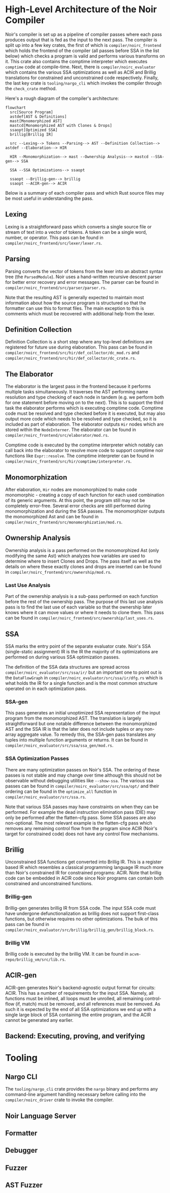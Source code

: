 # High-Level Architecture of the Noir Compiler

Noir's compiler is set up as a pipeline of compiler passes where each pass produces output
that is fed as the input to the next pass. The compiler is split up into a few key crates, the
first of which is `compiler/noirc_frontend` which holds the frontend of the compiler (all passes before
SSA in the list below) which checks a program is valid and performs various transforms on it.
This crate also contains the comptime interpreter which executes `comptime` code at compile-time.
Next, there is `compiler/noirc_evaluator` which contains the various SSA optimizations as well
as ACIR and Brillig translations for constrained and unconstrained code respectively. Finally,
the last key crate is `tooling/nargo_cli` which invokes the compiler through the `check_crate` method.

Here's a rough diagram of the compiler's architecture:

```mermaid
flowchart
  src[Source Program]
  astdef[AST & Definitions]
  mast[Monomorphized AST]
  mastcd[Monomorphized AST with Clones & Drops]
  ssaopt[Optimized SSA]
  brillig[Brillig IR]

  src --Lexing--> Tokens --Parsing--> AST --Definition Collection--> astdef --Elaboration--> HIR

  HIR --Monomorphization--> mast --Ownership Analysis--> mastcd --SSA-gen--> SSA

  SSA --SSA Optimizations--> ssaopt

  ssaopt --Brillig-gen--> brillig
  ssaopt --ACIR-gen--> ACIR
```

Below is a summary of each compiler pass and which Rust source files may be most useful in
understanding the pass.

## Lexing

Lexing is a straightforward pass which converts a single source file or stream of text into a vector
of tokens. A token can be a single word, number, or operator. This pass can be found in
`compiler/noirc_frontend/src/lexer/lexer.rs`.

## Parsing

Parsing converts the vector of tokens from the lexer into an abstract syntax tree (the
`ParsedModule`). Noir uses a hand-written recursive descent parser for better error recovery and
error messages. The parser can be found in `compiler/noirc_frontend/src/parser/parser.rs`.

Note that the resulting AST is generally expected to maintain most information about how the source
program is structured so that the formatter can use this to format files. The main exception to this
is comments which must be recovered with additional help from the lexer.

## Definition Collection

Definition Collection is a short step where any top-level definitions are registered for future use
during elaboration. This pass can be found in `compiler/noirc_frontend/src/hir/def_collector/dc_mod.rs`
and `compiler/noirc_frontend/src/hir/def_collector/dc_crate.rs`.

## The Elaborator

The elaborator is the largest pass in the frontend because it performs multiple tasks simultaneously.
It traverses the AST performing name resolution and type checking of each node in tandem (e.g. we
perform both for one statement before moving on to the next). This is to support the third task the
elaborator performs which is executing comptime code. Comptime code must be resolved and type
checked before it is executed, but may also output more code which needs to be resolved and type
checked, so it is included as part of elaboration. The elaborator outputs `Hir` nodes which are
stored within the `NodeInterner`. The elaborator can be found in `compiler/noirc_frontend/src/elaborator/mod.rs`.

Comptime code is executed by the comptime interpreter which notably can call back into the
elaborator to resolve more code to support comptime noir functions like `Expr::resolve`.
The comptime interpreter can be found in `compiler/noirc_frontend/src/hir/comptime/interpreter.rs`.

## Monomorphization

After elaboration, `Hir` nodes are monomorphized to make code monomorphic - creating a copy of each
function for each used combination of its generic arguments. At this point, the program still may not
be completely error-free. Several error checks are still performed during monomorphization and during the SSA passes.
The monomorphizer outputs the monomorphized Ast and can be found in `compiler/noirc_frontend/src/monomorphization/mod.rs`.

## Ownership Analysis

Ownership analysis is a pass performed on the monomorphized Ast (only modifying the same Ast) which
analyzes how variables are used to determine where to insert Clones and Drops. The pass itself as well
as the details on where these exactly clones and drops are inserted can be found in `compiler/noirc_frontend/src/ownership/mod.rs`.

### Last Use Analysis

Part of the ownership analysis is a sub-pass performed on each function before the rest of the ownership pass.
The purpose of this last use analysis pass is to find the last use of each variable so that the ownership
later knows where it can move values or where it needs to clone them. This pass can be found in
`compiler/noirc_frontend/src/ownership/last_uses.rs`.

## SSA

SSA marks the entry point of the separate evaluator crate. Noir's SSA (single-static assignment) IR
is the IR the majority of its optimizations are performed on during various SSA optimization passes.

The definition of the SSA data structures are spread across `compiler/noirc_evaluator/src/ssa/ir/`
but an important one to point out is the `DataFlowGraph` in `compiler/noirc_evaluator/src/ssa/ir/dfg.rs`
which is what holds the IR for a single function and is the most common structure operated on in each
optimization pass.

### SSA-gen

This pass generates an initial unoptimized SSA representation of the input program from the
monomorphized AST. The translation is largely straightforward but one notable difference between the
monomorphized AST and the SSA IR is that the later does not include tuples or any non-array aggregate
value. To remedy this, the SSA-gen pass translates any tuples into multiple function arguments or returns.
It can be found in `compiler/noirc_evaluator/src/ssa/ssa_gen/mod.rs`.

### SSA Optimization Passes

There are many optimization passes on Noir's SSA. The ordering of these passes is not stable and may
change over time although this should not be observable without debugging utilities like `--show-ssa`.
The various ssa passes can be found in `compiler/noirc_evaluator/src/ssa/opt/` and their ordering
can be found in the `optimize_all` function in `compiler/noirc_evaluator/src/ssa.rs`.

Note that various SSA passes may have constraints on when they can be performed. For example the
dead instruction elimination pass (DIE) may only be performed after the flatten-cfg pass. Some
SSA passes are also non-optional. The most relevant example is the flatten-cfg pass which removes
any remaining control flow from the program since ACIR (Noir's target for constrained code) does
not have any control flow mechanisms.

## Brillig

Unconstrained SSA functions get converted into Brillig IR. This is a register based IR which
resembles a classical programming language IR much more than Noir's constrained IR for constrained
programs: ACIR. Note that brillig code can be embedded in ACIR code since Noir programs can contain
both constrained and unconstrained functions.

### Brillig-gen

Brillig-gen generates brillig IR from SSA code. The input SSA code must have undergone defunctionalization
as brillig does not support first-class functions, but otherwise requires no other optimizations.
The bulk of this pass can be found in `compiler/noirc_evaluator/src/brillig/brillig_gen/brillig_block.rs`.

### Brillig VM

Brillig code is executed by the brillig VM. It can be found in `acvm-repo/brillig_vm/src/lib.rs`.

## ACIR-gen

ACIR-gen generates Noir's backend-agnostic output format for circuits: ACIR. This has a number of requirements
for the input SSA. Namely, all functions must be inlined, all loops must be unrolled, all remaining control-flow
(if, match) must be removed, and all references must be removed. As such it is expected by the end of all
SSA optimizations we end up with a single large block of SSA containing the entire program, and the ACIR cannot
be generated any earlier.

## Backend: Executing, proving, and verifying

# Tooling

## Nargo CLI

The `tooling/nargo_cli` crate provides the `nargo` binary and performs any command-line argument handling
necessary before calling into the `compiler/noirc_driver` crate to invoke the compiler.

## Noir Language Server

## Formatter

## Debugger

## Fuzzer

## AST Fuzzer
